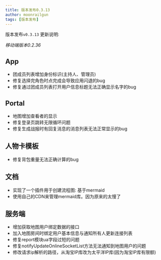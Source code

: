 ```yaml
---
title: 版本发布0.3.13
author: moonrailgun
tags: [版本发布]
---
```


版本发布`v0.3.13` 更新说明:

*移动端版本0.2.36*

## App

- 团成员列表增加身份标识(主持人、管理员)
- 修复选择完角色时点完成会导致应用闪退的bug
- 修复通过团成员列表打开用户信息标题无法正确显示名字的bug

## Portal

- 地图增加查看者的显示
- 修复登录页跳转无限循环问题
- 修复生成战报时有回复消息的消息列表无法正常显示的bug

## 人物卡模板

- 修复背包重量无法正确计算的bug

<!--truncate-->

## 文档

- 实现了一个插件用于创建流程图: 基于mermaid
- 使用自己的CDN来管理mermaid库。因为原来的太慢了

## 服务端

- 增加获取地图用户绑定数据的接口
- 加入地图房间时绑定用户基本信息与通知所有人更新连接列表
- 修复report模块ua字段过短的问题
- 修复notifyUpdateOnlineSocketList方法无法通知到地图用户的问题
- 修改请求ip解析的路径，从淘宝IP库改为太平洋IP库(因为淘宝IP库有限额)
